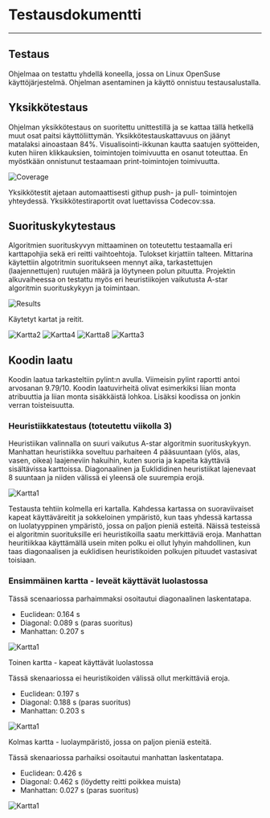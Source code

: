 # Testausdokumentti
----

## Testaus

Ohjelmaa on testattu yhdellä koneella, jossa on Linux OpenSuse käyttöjärjestelmä. Ohjelman asentaminen ja  käyttö onnistuu testausalustalla. 

## Yksikkötestaus

Ohjelman yksikkötestaus on suoritettu unittestillä ja se kattaa tällä hetkellä muut osat paitsi käyttöliittymän. Yksikkötestauskattavuus on jäänyt matalaksi ainoastaan 84%. Visualisointi-ikkunan kautta saatujen syötteiden, kuten hiiren klikkauksien, toimintojen toimivuutta en osanut toteuttaa. En myöstkään onnistunut testaamaan print-toimintojen toimivuutta.

![Coverage](https://github.com/zmejka/MM-Tira-harjoitustyo2022/blob/master/dokumentaatio/kuvat/coverage_vko6.png)

Yksikkötestit ajetaan automaattisesti githup push- ja pull- toimintojen yhteydessä. Yksikkötestiraportit ovat luettavissa Codecov:ssa.

## Suorituskykytestaus

Algoritmien suorituskyvyn mittaaminen on toteutettu testaamalla eri karttapohjia sekä eri reitti vaihtoehtoja. Tulokset kirjattiin talteen. Mittarina käytettiin algotritmin suoritukseen mennyt aika, tarkastettujen (laajennettujen) ruutujen määrä ja löytyneen polun pituutta. Projektin alkuvaiheessa on testattu myös eri heuristiikojen vaikutusta A-star algoritmin suorituskykyyn ja toimintaan.

![Results](https://github.com/zmejka/MM-Tira-harjoitustyo2022/blob/master/dokumentaatio/kuvat/vko6_tulokset.png)

Käytetyt kartat ja reitit.

![Kartta2](https://github.com/zmejka/MM-Tira-harjoitustyo2022/blob/master/dokumentaatio/kuvat/kartta2.png)
![Kartta4](https://github.com/zmejka/MM-Tira-harjoitustyo2022/blob/master/dokumentaatio/kuvat/kartta4.png)
![Kartta8](https://github.com/zmejka/MM-Tira-harjoitustyo2022/blob/master/dokumentaatio/kuvat/kartta8.png)
![Kartta3](https://github.com/zmejka/MM-Tira-harjoitustyo2022/blob/master/dokumentaatio/kuvat/kartta3.png)

## Koodin laatu

Koodin laatua tarkasteltiin pylint:n avulla. Viimeisin pylint raportti antoi arvosanan 9.79/10. Koodin laatuvirheitä olivat esimerkiksi liian monta atribuuttia ja liian monta sisäkkäistä lohkoa. Lisäksi koodissa on jonkin verran toisteisuutta.

### Heuristiikkatestaus (toteutettu viikolla 3)

Heuristiikan valinnalla on suuri vaikutus A-star algoritmin suorituskykyyn. Manhattan heuristiikka soveltuu parhaiteen 4 pääsuuntaan (ylös, alas, vasen, oikea) laajeneviin hakuihin, kuten suoria ja kapeita käyttäviä sisältävissa karttoissa. Diagonaalinen ja Euklididinen heuristiikat lajenevaat 8 suuntaan ja niiden välissä ei yleensä ole suurempia erojä. 

![Kartta1](https://github.com/zmejka/MM-Tira-harjoitustyo2022/blob/master/dokumentaatio/kuvat/kartta1_vko3.png)

Testausta tehtiin kolmella eri kartalla. Kahdessa kartassa on suoraviivaiset kapeat käyttäväreitit ja sokkeloinen ympäristö, kun taas yhdessä kartassa on luolatyyppinen ympäristö, jossa on paljon pieniä esteitä. Näissä testeissä ei algoritmin suorituksille eri heuristikoilla saatu merkittäviä eroja. Manhattan heuritiikkaa käyttämällä usein miten polku ei ollut lyhyin mahdollinen, kun taas diagonaalisen ja euklidisen heuristikoiden polkujen pituudet vastasivat toisiaan.

### Ensimmäinen kartta - leveät käyttävät luolastossa

Tässä scenaariossa parhaimmaksi osoitautui diagonaalinen laskentatapa. 

- Euclidean: 0.164 s
- Diagonal: 0.089 s (paras suoritus)
- Manhattan: 0.207 s

![Kartta1](https://github.com/zmejka/MM-Tira-harjoitustyo2022/blob/master/dokumentaatio/kuvat/kartta1_vko3.png)

Toinen kartta - kapeat käyttävät luolastossa

Tässä skenaariossa ei heuristikoiden välissä ollut merkittäviä eroja.

- Euclidean: 0.197 s
- Diagonal: 0.188 s (paras suoritus)
- Manhattan: 0.203 s

![Kartta1](https://github.com/zmejka/MM-Tira-harjoitustyo2022/blob/master/dokumentaatio/kuvat/kartta2_vko3.png)

Kolmas kartta - luolaympäristö, jossa on paljon pieniä esteitä.

Tässä skenaariossa parhaiksi osoitautui manhattan laskentatapa. 

- Euclidean: 0.426 s
- Diagonal: 0.462 s (löydetty reitti poikkea muista)
- Manhattan: 0.027 s (paras suoritus)

![Kartta1](https://github.com/zmejka/MM-Tira-harjoitustyo2022/blob/master/dokumentaatio/kuvat/kartta3_vko3.png)
